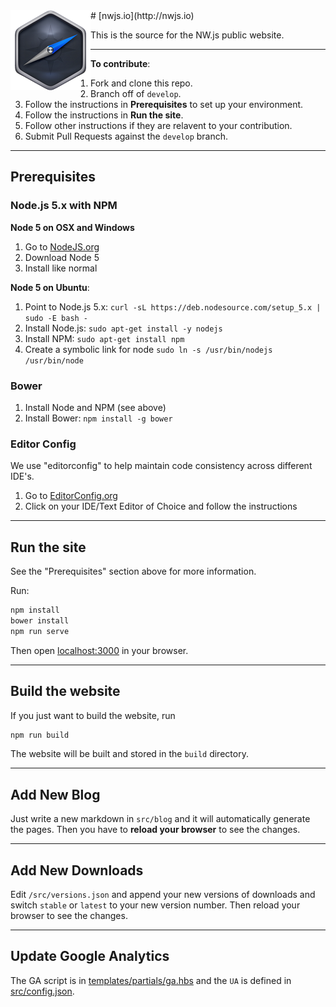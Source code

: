 <img src="public/img/logo.png" title="nwjs.io" alt="NW.js Logo" align="left" height="128" />
# [nwjs.io](http://nwjs.io)

This is the source for the NW.js public website.


* * *


**To contribute**:

1. Fork and clone this repo.
2. Branch off of `develop`.
3. Follow the instructions in **Prerequisites** to set up your environment.
4. Follow the instructions in **Run the site**.
5. Follow other instructions if they are relavent to your contribution.
6. Submit Pull Requests against the `develop` branch.


* * *


## Prerequisites

### **Node.js 5.x** with NPM

**Node 5 on OSX and Windows**

1. Go to [NodeJS.org](http://nodejs.org)
2. Download Node 5
3. Install like normal

**Node 5 on Ubuntu**:

1. Point to Node.js 5.x: `curl -sL https://deb.nodesource.com/setup_5.x | sudo -E bash -`
2. Install Node.js: `sudo apt-get install -y nodejs`
3. Install NPM: `sudo apt-get install npm`
4. Create a symbolic link for node `sudo ln -s /usr/bin/nodejs /usr/bin/node`

### **Bower**

1. Install Node and NPM (see above)
2. Install Bower: `npm install -g bower`

### **Editor Config**

We use "editorconfig" to help maintain code consistency across different IDE's.

1. Go to [EditorConfig.org](http://editorconfig.org/#download)
2. Click on your IDE/Text Editor of Choice and follow the instructions


* * *


## Run the site

See the "Prerequisites" section above for more information.

Run:

```bash
npm install
bower install
npm run serve
```

Then open [localhost:3000](http://localhost:3000) in your browser.


* * *


## Build the website

If you just want to build the website, run

```bash
npm run build
```

The website will be built and stored in the `build` directory.


* * *


## Add New Blog

Just write a new markdown in `src/blog` and it will automatically generate the pages. Then you have to **reload your browser** to see the changes.


* * *


## Add New Downloads

Edit `/src/versions.json` and append your new versions of downloads and switch `stable` or `latest` to your new version number. Then reload your browser to see the changes.


* * *


## Update Google Analytics

The GA script is in [templates/partials/ga.hbs](templates/partials/ga.hbs) and the `UA` is defined in [src/config.json](src/config.json).
